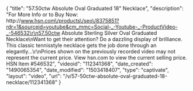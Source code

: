 {
    "title": "57.50ctw Absolute Oval Graduated 18\" Necklace",
    "description": "For More Info or to Buy Now: http:\/\/www.hsn.com\/products\/seo\/8375851?rdr=1&sourceid=youtube&cm_mmc=Social-_-Youtube-_-ProductVideo-_-546532\r\n57.50ctw Absolute Sterling Silver Oval Graduated Necklace\nWant to get their attention? Do a dazzling display of brilliance. This classic tennisstyle necklace gets the job done through an elegantly...\r\nPrices shown on the previously recorded video may not represent the current price.  View hsn.com to view the current selling price. HSN Item #546532",
    "videoid": "112341368",
    "date_created": "1490065354",
    "date_modified": "1503418407",
    "type": "captivate",
    "layout": "video",
    "url": "\/v\/57-50ctw-absolute-oval-graduated-18-necklace\/112341368"
}